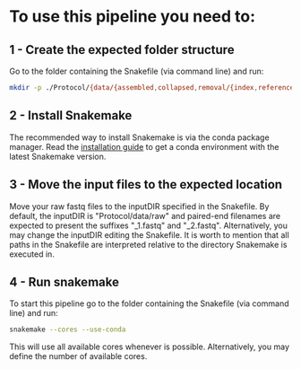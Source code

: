 # To use this pipeline you need to:

## 1 - Create the expected folder structure

Go to the folder containing the Snakefile (via command line) and run:

```bash
mkdir -p ./Protocol/{data/{assembled,collapsed,removal/{index,reference},raw,trimmed},alignment/{db,index},taxonomic,functional}
```

## 2 - Install Snakemake

The recommended way to install Snakemake is via the conda package manager. Read the [installation guide](https://snakemake.readthedocs.io/en/stable/getting_started/installation.html) to get a conda environment with the latest Snakemake version.

## 3 - Move the input files to the expected location

Move your raw fastq files to the inputDIR specified in the Snakefile. By default, the inputDIR is "Protocol/data/raw" and paired-end filenames are expected to present the suffixes "_1.fastq" and "_2.fastq". Alternatively, you may change the inputDIR editing the Snakefile. It is worth to mention that all paths in the Snakefile are interpreted relative to the directory Snakemake is executed in.

## 4 - Run snakemake

To start this pipeline go to the folder containing the Snakefile (via command line) and run:

```bash
snakemake --cores --use-conda
```

This will use all available cores whenever is possible. Alternatively, you may define the number of available cores.
